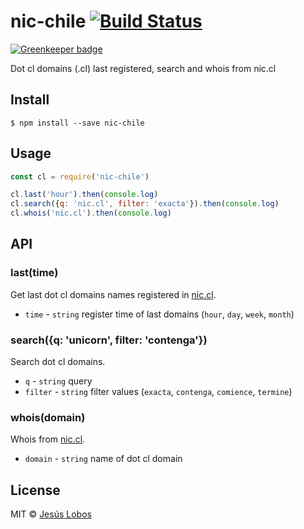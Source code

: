 # nic-chile [![Build Status](https://travis-ci.org/jlobos/nic-chile.svg?branch=master)](https://travis-ci.org/jlobos/nic-chile)

[![Greenkeeper badge](https://badges.greenkeeper.io/jlobos/nic-chile.svg)](https://greenkeeper.io/)

Dot cl domains (.cl) last registered, search and whois from nic.cl

## Install

```
$ npm install --save nic-chile
```

## Usage

```js
const cl = require('nic-chile')

cl.last('hour').then(console.log)
cl.search({q: 'nic.cl', filter: 'exacta'}).then(console.log)
cl.whois('nic.cl').then(console.log)
```

## API

### last(time)

Get last dot cl domains names registered in [nic.cl](http://www.nic.cl/registry/Ultimos.do).
- `time` - `string` register time of last domains (`hour`, `day`, `week`, `month`)

### search({q: 'unicorn', filter: 'contenga'})

Search dot cl domains.
- `q` - `string` query
- `filter` - `string` filter values (`exacta`, `contenga`, `comience`, `termine`)

### whois(domain) 

Whois from [nic.cl](http://www.nic.cl/registry/Whois.do).
- `domain` - `string` name of dot cl domain

## License

MIT © [Jesús Lobos](http://jlobos.com)
